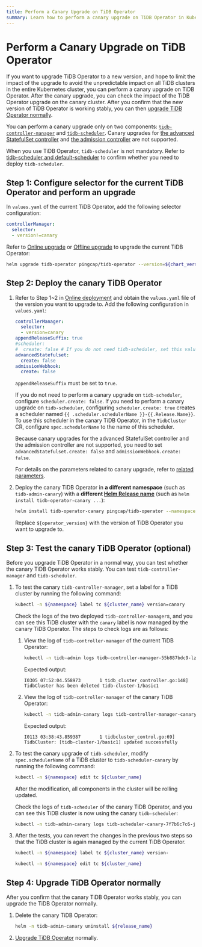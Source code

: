 ```yaml
---
title: Perform a Canary Upgrade on TiDB Operator
summary: Learn how to perform a canary upgrade on TiDB Operator in Kubernetes. Canary upgrade avoids the unpredictable impact of a TiDB Operator upgrade on all TiDB clusters in the entire Kubernetes cluster.
---
```


# Perform a Canary Upgrade on TiDB Operator

If you want to upgrade TiDB Operator to a new version, and hope to limit the impact of the upgrade to avoid the unpredictable impact on all TiDB clusters in the entire Kubernetes cluster, you can perform a canary upgrade on TiDB Operator. After the canary upgrade, you can check the impact of the TiDB Operator upgrade on the canary cluster. After you confirm that the new version of TiDB Operator is working stably, you can then [upgrade TiDB Operator normally](upgrade-tidb-operator.md).

You can perform a canary upgrade only on two components: [`tidb-controller-manager`](architecture.md) and [`tidb-scheduler`](tidb-scheduler.md). Canary upgrades for [the advanced StatefulSet controller](advanced-statefulset.md) and [the admission controller](enable-admission-webhook.md) are not supported.

When you use TiDB Operator, `tidb-scheduler` is not mandatory. Refer to [tidb-scheduler and default-scheduler](tidb-scheduler.md#tidb-scheduler-and-default-scheduler) to confirm whether you need to deploy `tidb-scheduler`.

## Step 1: Configure selector for the current TiDB Operator and perform an upgrade

In `values.yaml` of the current TiDB Operator, add the following selector configuration:

```yaml
controllerManager:
  selector:
  - version!=canary
```

Refer to [Online upgrade](upgrade-tidb-operator.md#online-upgrade) or [Offline upgrade](upgrade-tidb-operator.md#offline-upgrade) to upgrade the current TiDB Operator:

```bash
helm upgrade tidb-operator pingcap/tidb-operator --version=${chart_version} -f ${HOME}/tidb-operator/values-tidb-operator.yaml
```

## Step 2: Deploy the canary TiDB Operator

1. Refer to Step 1~2 in [Online deployment](deploy-tidb-operator.md#online-deployment) and obtain the `values.yaml` file of the version you want to upgrade to. Add the following configuration in `values.yaml`:

    ```yaml
    controllerManager:
      selector:
      - version=canary
    appendReleaseSuffix: true
    #scheduler:
    #  create: false # If you do not need tidb-scheduler, set this value to false.
    advancedStatefulset:
      create: false
    admissionWebhook:
      create: false
    ```

    `appendReleaseSuffix` must be set to `true`.

    If you do not need to perform a canary upgrade on `tidb-scheduler`, configure `scheduler.create: false`. If you need to perform a canary upgrade on `tidb-scheduler`, configuring `scheduler.create: true` creates a scheduler named `{{ .scheduler.schedulerName }}-{{.Release.Name}}`. To use this scheduler in the canary TiDB Operator, in the `TidbCluster` CR, configure `spec.schedulerName` to the name of this scheduler.

    Because canary upgrades for the advanced StatefulSet controller and the admission controller are not supported, you need to set `advancedStatefulset.create: false` and `admissionWebhook.create: false`.

    For details on the parameters related to canary upgrade, refer to [related parameters](deploy-multiple-tidb-operator.md#related-parameters).

2. Deploy the canary TiDB Operator in **a different namespace** (such as `tidb-admin-canary`) with a **different [Helm Release name](https://helm.sh/docs/intro/using_helm/#three-big-concepts)** (such as `helm install tidb-operator-canary ...`):

    ```bash
    helm install tidb-operator-canary pingcap/tidb-operator --namespace=tidb-admin-canary --version=${operator_version} -f ${HOME}/tidb-operator/${operator_version}/values-tidb-operator.yaml
    ```

    Replace `${operator_version}` with the version of TiDB Operator you want to upgrade to.

## Step 3: Test the canary TiDB Operator (optional)

Before you upgrade TiDB Operator in a normal way, you can test whether the canary TiDB Operator works stably. You can test `tidb-controller-manager` and `tidb-scheduler`.

1. To test the canary `tidb-controller-manager`, set a label for a TiDB cluster by running the following command:

    
    ```bash
    kubectl -n ${namespace} label tc ${cluster_name} version=canary
    ```

    Check the logs of the two deployed `tidb-controller-manager`s, and you can see this TiDB cluster with the `canary` label is now managed by the canary TiDB Operator. The steps to check logs are as follows:

    1. View the log of `tidb-controller-manager` of the current TiDB Operator:

        
        ```bash
        kubectl -n tidb-admin logs tidb-controller-manager-55b887bdc9-lzdwv
        ```

        Expected output:

        ```
        I0305 07:52:04.558973       1 tidb_cluster_controller.go:148] TidbCluster has been deleted tidb-cluster-1/basic1
        ```

    2. View the log of `tidb-controller-manager` of the canary TiDB Operator:

        
        ```bash
        kubectl -n tidb-admin-canary logs tidb-controller-manager-canary-6dcb9bdd95-qf4qr
        ```

        Expected output:

        ```
        I0113 03:38:43.859387       1 tidbcluster_control.go:69] TidbCluster: [tidb-cluster-1/basic1] updated successfully
        ```

2. To test the canary upgrade of `tidb-scheduler`, modify `spec.schedulerName` of a TiDB cluster to `tidb-scheduler-canary` by running the following command:

    
    ```bash
    kubectl -n ${namespace} edit tc ${cluster_name}
    ```

    After the modification, all components in the cluster will be rolling updated.

    Check the logs of `tidb-scheduler` of the canary TiDB Operator, and you can see this TiDB cluster is now using the canary `tidb-scheduler`:

    ```bash
    kubectl -n tidb-admin-canary logs tidb-scheduler-canary-7f7b6c7c6-j5p2j -c tidb-scheduler
    ```

3. After the tests, you can revert the changes in the previous two steps so that the TiDB cluster is again managed by the current TiDB Operator.

    
    ```bash
    kubectl -n ${namespace} label tc ${cluster_name} version-
    ```

    
    ```bash
    kubectl -n ${namespace} edit tc ${cluster_name}
    ```

## Step 4: Upgrade TiDB Operator normally

After you confirm that the canary TiDB Operator works stably, you can upgrade the TiDB Operator normally.

1. Delete the canary TiDB Operator:

    ```bash
    helm -n tidb-admin-canary uninstall ${release_name}
    ```

2. [Upgrade TiDB Operator](upgrade-tidb-operator.md) normally.
